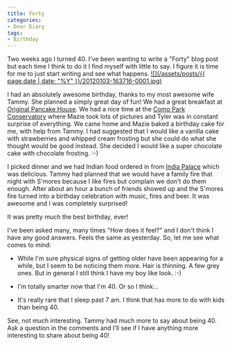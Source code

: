 ```yaml
---
title: Forty
categories:
- Dear Diary
tags:
- Birthday
---
```


Two weeks ago I turned 40. I've been wanting to write a "Forty" blog post but each time I think to do it I find myself with little to say. I figure it is time for me to just start writing and see what happens.
[![](/assets/posts/{{ page.date | date: "%Y" }}/20120103-163716-0001.jpg)](http://thingelstad.com/s/forty/20120103-163716-0001/img)

I had an absolutely awesome birthday, thanks to my most awesome wife Tammy. She planned a simply great day of fun! We had a great breakfast at [Original Pancake House](http://www.originalpancakehouse.com/). We had a nice time at the [Como Park Conservatory](http://www.comozooconservatory.org/) where Mazie took lots of pictures and Tyler was in constant surprise of everything. We came home and Mazie baked a birthday cake for me, with help from Tammy. I had suggested that I would like a vanilla cake with strawberries and whipped cream frosting but she could do what she thought would be good instead. She decided I would like a super chocolate cake with chocolate frosting. :-)

I picked dinner and we had Indian food ordered in from [India Palace](http://www.indiapalace.org/) which was delicious. Tammy had planned that we would have a family fire that night with S'mores because I like fires but complain we don't do them enough. After about an hour a bunch of friends showed up and the S'mores fire turned into a birthday celebration with music, fires and beer. It was awesome and I was completely surprised!

It was pretty much the best birthday, ever!

I've been asked many, many times "How does it feel?" and I don't think I have any good answers. Feels the same as yesterday. So, let me see what comes to mind:



  * While I'm sure physical signs of getting older have been appearing for a while, but I seem to be noticing them more. Hair is thinning. A few grey ones. But in general I still think I have my boy like look. :-)


  * I'm totally smarter now that I'm 40. Or so I think...


  * It's really rare that I sleep past 7 am. I think that has more to do with kids than being 40.

See, not much interesting. Tammy had much more to say about being 40. Ask a question in the comments and I'll see if I have anything more interesting to share about being 40!
